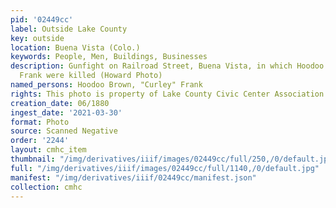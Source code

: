 ```yaml
---
pid: '02449cc'
label: Outside Lake County
key: outside
location: Buena Vista (Colo.)
keywords: People, Men, Buildings, Businesses
description: Gunfight on Railroad Street, Buena Vista, in which Hoodoo Brown and "Curley"
  Frank were killed (Howard Photo)
named_persons: Hoodoo Brown, "Curley" Frank
rights: This photo is property of Lake County Civic Center Association.
creation_date: 06/1880
ingest_date: '2021-03-30'
format: Photo
source: Scanned Negative
order: '2244'
layout: cmhc_item
thumbnail: "/img/derivatives/iiif/images/02449cc/full/250,/0/default.jpg"
full: "/img/derivatives/iiif/images/02449cc/full/1140,/0/default.jpg"
manifest: "/img/derivatives/iiif/02449cc/manifest.json"
collection: cmhc
---
```

